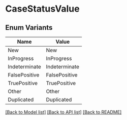 # CaseStatusValue

## Enum Variants

| Name | Value |
|---- | -----|
| New | New |
| InProgress | InProgress |
| Indeterminate | Indeterminate |
| FalsePositive | FalsePositive |
| TruePositive | TruePositive |
| Other | Other |
| Duplicated | Duplicated |


[[Back to Model list]](../README.md#documentation-for-models) [[Back to API list]](../README.md#documentation-for-api-endpoints) [[Back to README]](../README.md)


